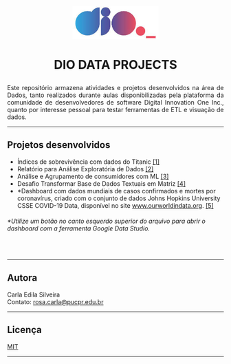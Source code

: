 
<p align="center"> 
<img src="https://github.com/rosacarla/DIO-data-projects/blob/main/logo.jpg" width="200">
</p>

# <p align="center">DIO DATA PROJECTS</p>  

<p align="justify"> 
Este repositório armazena atividades e projetos desenvolvidos na área de Dados, tanto realizados durante aulas disponibilizadas pela plataforma da comunidade de desenvolvedores de software Digital Innovation One Inc., quanto por interesse pessoal para testar ferramentas de ETL e visuação de dados.
</p>

---

## Projetos desenvolvidos  

- Índices de sobrevivência com dados do Titanic [[1]](https://github.com/rosacarla/DIO-data-projects/blob/main/notebooks/ProjetoDIO_Titanic.ipynb) 
- Relatório para Análise Exploratória de Dados [[2]](https://github.com/rosacarla/DIO-data-projects/blob/main/notebooks/Projeto_Relatorio_Analise_Exploratoria.ipynb)
- Análise e Agrupamento de consumidores com ML [[3]](https://github.com/rosacarla/DIO-data-projects/blob/main/notebooks/Projeto_Agrupamento_Clientes_KMeans.ipynb)
- Desafio Transformar Base de Dados Textuais em Matriz [[4]](https://github.com/rosacarla/DIO-data-projects/blob/main/notebooks/Desafio_text_matrix.ipynb)  
- *Dashboard com dados mundiais de casos confirmados e mortes por coronavírus, criado com o conjunto de dados Johns Hopkins University CSSE COVID-19 Data, disponível no site www.ourworldindata.org. [[5]]() 
###### *Utilize um botão no canto esquerdo superior do arquivo para abrir o dashboard com a ferramenta Google Data Studio.
<p align="left"> 
<img src="" width="200">
</p>

---

## Autora  

Carla Edila Silveira  
Contato: rosa.carla@pucpr.edu.br

--- 

## Licença  

[MIT](https://choosealicense.com/licenses/mit/)

---
